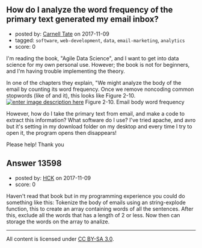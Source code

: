 ## How do I analyze the word frequency of the primary text generated my email inbox?

- posted by: [Carnell Tate](https://stackexchange.com/users/5843368/carnell-tate) on 2017-11-09
- tagged: `software`, `web-development`, `data`, `email-marketing`, `analytics`
- score: 0

I'm reading the book, "Agile Data Science", and I want to get into data science for my own personal use. However; the book is not for beginners, and I'm having trouble implementing the theory. 

In one of the chapters they explain, "We might analyze the body of the email by counting its word frequency. Once we remove
noncoding common stopwords (like of and it), this looks like Figure 2-10.
[![enter image description here][1]][1]
Figure 2-10. Email body word frequency


  [1]: https://i.stack.imgur.com/2L3ey.png

However, how do I take the primary text from email, and make a code to extract this information? 
What software do I use? I've tried apache, and avro but it's setting in my download folder on my desktop and every time I try to open it, the program opens then disappears! 

Please help! Thank you


## Answer 13598

- posted by: [HCK](https://stackexchange.com/users/9584327/hck) on 2017-11-09
- score: 0

Haven't read that book but in my programming experience you could do something like this:
Tokenize the body of emails using an string-explode function, this to create an array containing words of all the sentences. After this, exclude all the words that has a length of 2 or less. Now then can storage the words on the array to analize.



---

All content is licensed under [CC BY-SA 3.0](https://creativecommons.org/licenses/by-sa/3.0/).
